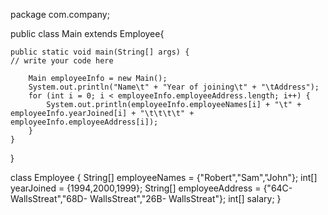 package com.company;

public class Main extends Employee{

    public static void main(String[] args) {
	// write your code here

        Main employeeInfo = new Main();
        System.out.println("Name\t" + "Year of joining\t" + "\tAddress");
        for (int i = 0; i < employeeInfo.employeeAddress.length; i++) {
            System.out.println(employeeInfo.employeeNames[i] + "\t" + employeeInfo.yearJoined[i] + "\t\t\t\t" + employeeInfo.employeeAddress[i]);
        }
    }
}

class Employee {
    String[] employeeNames = {"Robert","Sam","John"};
    int[] yearJoined = {1994,2000,1999};
    String[] employeeAddress = {"64C- WallsStreat","68D- WallsStreat","26B- WallsStreat"};
    int[] salary;
}